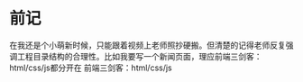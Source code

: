 
# 前记

  在我还是个小萌新时候，只能跟着视频上老师照抄硬搬。但清楚的记得老师反复强调工程目录结构的合理性。比如我要写一个新闻页面，理应前端三剑客：html/css/js都分开在
  前端三剑客：html/css/js